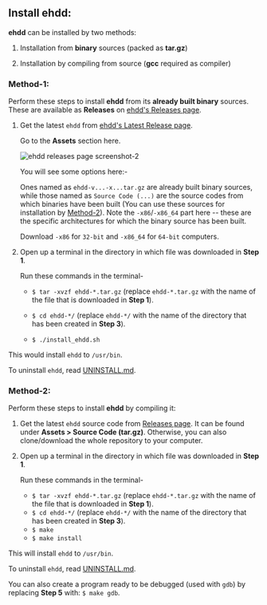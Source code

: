 ## Install ehdd:

**ehdd** can be installed by two methods:

1. Installation from **binary** sources (packed as **tar.gz**)

2. Installation by compiling from source (**gcc** required as compiler)

### Method-1:

Perform these steps to install **ehdd** from its **already built binary** sources. These are available as **Releases** on [ehdd's Releases page](https://github.com/lakshayrohila/ehdd/releases).

1. Get the latest `ehdd` from [ehdd's Latest Release page](https://github.com/lakshayrohila/ehdd/releases/latest).
   
   Go to the **Assets** section here.
   
   ![ehdd releases page screenshot-2](https://i.ibb.co/0sfZ41b/ehdd-release2.png)
   
   You will see some options here:-
   
   Ones named as `ehdd-v...-x...tar.gz` are already built binary sources, while those named as `Source Code (...)` are the source codes from which binaries have been built (You can use these sources for installation by [Method-2](#method-2)). Note the `-x86`/`-x86_64` part here -- these are the specific architectures for which the binary source has been built.
   
   Download `-x86` for `32-bit` and `-x86_64` for `64-bit` computers.

2. Open up a terminal in the directory in which file was downloaded in **Step 1**.
   
   Run these commands in the terminal-
   
   - `$ tar -xvzf ehdd-*.tar.gz` (replace `ehdd-*.tar.gz` with the name of the file that is downloaded in **Step 1**).
   
   - `$ cd ehdd-*/` (replace `ehdd-*/` with the name of the directory that has been created in **Step 3**).
   
   - `$ ./install_ehdd.sh`

This would install `ehdd` to `/usr/bin`.

To uninstall `ehdd`, read [UNINSTALL.md](./UNINSTALL.md).

### Method-2:

Perform these steps to install **ehdd** by compiling it:

1. Get the latest `ehdd` source code from [Releases page](https://github.com/lakshayrohila/ehdd/releases/latest). It can be found under **Assets > Source Code (tar.gz)**. Otherwise, you can also clone/download the whole repository to your computer.

2. Open up a terminal in the directory in which file was downloaded in **Step 1**.
   
   Run these commands in the terminal-
   
   - `$ tar -xvzf ehdd-*.tar.gz` (replace `ehdd-*.tar.gz` with the name of the file that is downloaded in **Step 1**).
   - `$ cd ehdd-*/` (replace `ehdd-*/` with the name of the directory that has been created in **Step 3**).
   - `$ make`
   - `$ make install`

This will install `ehdd` to `/usr/bin`.

To uninstall `ehdd`, read [UNINSTALL.md](./UNINSTALL.md).

You can also create a program ready to be debugged (used with `gdb`) by replacing **Step 5** with: `$ make gdb`.
